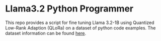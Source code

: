 # Llama3.2 Python Programmer

This repo provides a script for fine tuning Llama 3.2-1B using Quantized Low-Rank Adaption (QLoRa) on a dataset of python code examples. The dataset information can be found [here](https://huggingface.co/datasets/Vezora/Tested-143k-Python-Alpaca).
